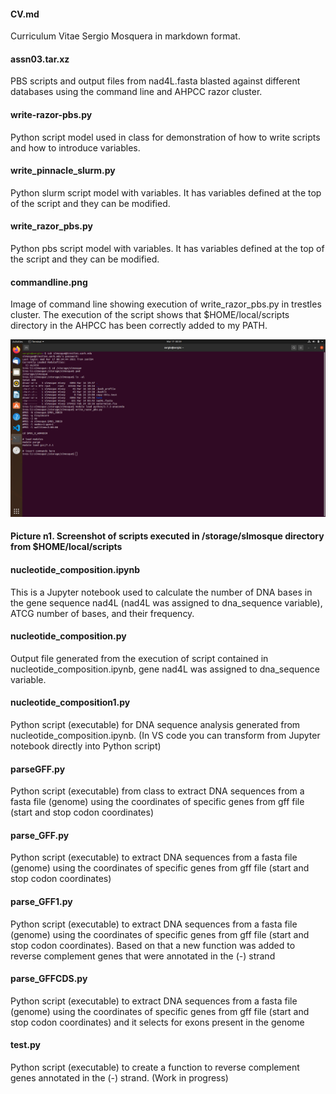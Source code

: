 #### CV.md 
Curriculum Vitae Sergio Mosquera in markdown format.

#### assn03.tar.xz
PBS scripts and output files from nad4L.fasta blasted against different databases using the command line and AHPCC razor cluster. 

#### write-razor-pbs.py  
Python script model used in class for demonstration of how to write scripts and how to introduce variables.  

#### write_pinnacle_slurm.py   
Python slurm script model with variables. It has variables defined at the top of the script and they can be modified.  

#### write_razor_pbs.py  
Python pbs script model with variables. It has variables defined at the top of the script and they can be modified.  

#### commandline.png  
Image of command line showing execution of write_razor_pbs.py in trestles cluster. The execution of the script shows that $HOME/local/scripts directory in the AHPCC has been correctly added to my PATH.

![Picture n1. Screenshot of scripts executed in /storage/slmosque directory from $HOME/local/scripts](commandline.png)

#### Picture n1. Screenshot of scripts executed in /storage/slmosque directory from $HOME/local/scripts

#### nucleotide_composition.ipynb  
This is a Jupyter notebook used to calculate the number of DNA bases in the gene sequence nad4L (nad4L was assigned to dna_sequence variable), ATCG number of bases, and their frequency.  

#### nucleotide_composition.py  
Output file generated from the execution of script contained in nucleotide_composition.ipynb, gene nad4L was assigned to dna_sequence variable.  

#### nucleotide_composition1.py   
Python script (executable) for DNA sequence analysis generated from nucleotide_composition.ipynb. (In VS code you can transform from Jupyter notebook directly into Python script)    

#### parseGFF.py   
Python script (executable) from class to extract DNA sequences from a fasta file (genome) using the coordinates of specific genes from gff file (start and stop codon coordinates)

#### parse_GFF.py   
Python script (executable) to extract DNA sequences from a fasta file (genome) using the coordinates of specific genes from gff file (start and stop codon coordinates)    

#### parse_GFF1.py   
Python script (executable) to extract DNA sequences from a fasta file (genome) using the coordinates of specific genes from gff file (start and stop codon coordinates). Based on that a new function was added to reverse complement genes that were annotated in the (-) strand      

#### parse_GFFCDS.py   
Python script (executable) to extract DNA sequences from a fasta file (genome) using the coordinates of specific genes from gff file (start and stop codon coordinates) and it selects for exons present in the genome  

#### test.py   
Python script (executable) to create a function to reverse complement genes annotated in the (-) strand. (Work in progress)  

